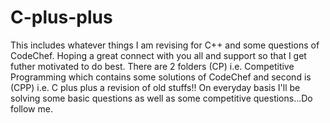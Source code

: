 # C-plus-plus
This includes whatever things I am revising for C++ and some questions of CodeChef. Hoping a great connect with you all and support so that I get futher motivated to do best. There are 2 folders (CP) i.e. Competitive Programming which contains some solutions of CodeChef and second is (CPP) i.e. C plus plus a revision of old stuffs!! On everyday basis I'll be solving some basic questions as well as some competitive questions...Do follow me.
